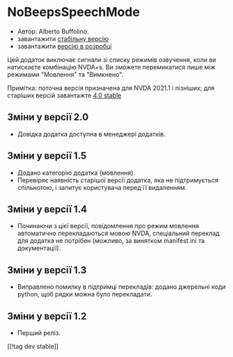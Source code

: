 # NoBeepsSpeechMode #
*	 Автор: Alberto Buffolino.
*	 завантажити [стабільну версію][1]
*	 завантажити [версію в розробці][2]

Цей додаток виключає сигнали зі списку режимів озвучення, коли ви натискаєте
комбінацію NVDA+s. Ви зможете перемикатися лише між режимами "Мовлення" та
"Вимкнено".

Примітка: поточна версія призначена для NVDA 2021.1 і пізніших; для старіших версій завантажте [4.0 stable][old-stable]


[old-stable]: https://github.com/ABuffEr/noBeepsSpeechMode/releases/download/v4.0/noBeepsSpeechMode-4.0.nvda-addon
[stable]: https://github.com/ABuffEr/noBeepsSpeechMode/releases/download/v5.1/noBeepsSpeechMode-5.1.nvda-addon

## Зміни у версії 2.0 ##
* Довідка додатка доступна в менеджері додатків.

## Зміни у версії 1.5 ##
* Додано категорію додатка (мовлення).
* Перевіряє наявність старішої версії додатка, яка не підтримується
   спільнотою, і запитує користувача перед її видаленням.

## Зміни у версії 1.4 ##
* Починаючи з цієї версії, повідомлення про режим мовлення автоматично
   перекладаються мовою NVDA, спеціальний переклад для додатка не потрібен
   (можливо, за винятком manifest.ini та документації).

## Зміни у версії 1.3 ##
* Виправлено помилку в підтримці перекладів: додано джерельні коди python,
   щоб рядки можна було перекладати.

## Зміни у версії 1.2 ##
*	 Перший реліз.

[[!tag dev stable]]

[1]: https://www.nvaccess.org/addonStore/legacy?file=noBeepsSpeechMode

[2]: https://www.nvaccess.org/addonStore/legacy?file=noBeepsSpeechMode-dev
